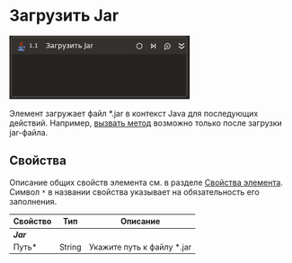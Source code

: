 ﻿# Загрузить Jar

![](../../../resources/activities/extra/java/load-jar-base.png)

Элемент загружает файл \*.jar в контекст Java для последующих действий. Например, [вызвать метод](https://docs.primo-rpa.ru/primo-rpa/g_elements/el_extra/els_java/el_invokemethod) возможно только после загрузки jar-файла.

## Свойства
Описание общих свойств элемента см. в разделе [Свойства элемента](https://docs.primo-rpa.ru/primo-rpa/primo-studio/process/elements#svoistva-elementa).\
Символ `*` в названии свойства указывает на обязательность его заполнения.

| Свойство             | Тип                   | Описание                                      |
| -------------------- | --------------------- | --------------------------------------------- |
| ***Jar***     | |  |
| Путь\*               | String                | Укажите путь к файлу \*.jar |
